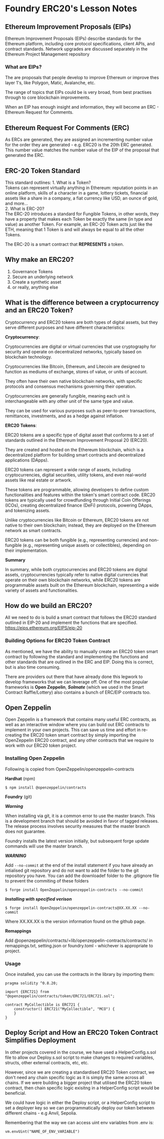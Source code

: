# Foundry ERC20's Lesson Notes

## Ethereum Improvement Proposals (EIPs)

Ethereum Improvement Proposals (EIPs) describe standards for the Ethereum platform, including core protocol specifications, client APIs, and contract standards. Network upgrades are discussed separately in the Ethereum Project Management repository

### What are EIPs?

The are proposals that people develop to improve Ethereum or improve thes layer 1's, like Polygon, Matic, Avalanche, etc.

The range of topics that EIPs could be is very broad, from best practises through to core blockchain improvements.

When an EIP has enough insight and information, they will become an ERC - Ethereum Request for Comments.

## Ethereum Request For Comments (ERC)

As ERCs are generated, they are assigned an incrementing number value for the order they are generated - e.g. ERC20 is the 20th ERC generated. This number value matches the number value of the EIP of the proposal that generated the ERC.

## ERC-20 Token Standard

This standard outlines: 1. What is a Token?<br>
Tokens can represent virtually anything in Ethereum: reputation points in an online platform, skills of a character in a game, lottery tickets, financial assets like a share in a company, a fiat currency like USD, an ounce of gold, and more...<br> 2. What is ERC-20?<br>
The ERC-20 introduces a standard for Fungible Tokens, in other words, they have a property that makes each Token be exactly the same (in type and value) as another Token. For example, an ERC-20 Token acts just like the ETH, meaning that 1 Token is and will always be equal to all the other Tokens.

The ERC-20 is a smart contract that **REPRESENTS** a token.

## Why make an ERC20?

1. Governance Tokens
2. Secure an underlying network
3. Create a synthetic asset
4. or really, anything else

## What is the difference between a cryptocurrency and an ERC20 Token?

Cryptocurrency and ERC20 tokens are both types of digital assets, but they serve different purposes and have different characteristics:

**Cryptocurrency**:

Cryptocurrencies are digital or virtual currencies that use cryptography for security and operate on decentralized networks, typically based on blockchain technology.

Cryptocurrencies like Bitcoin, Ethereum, and Litecoin are designed to function as mediums of exchange, stores of value, or units of account.

They often have their own native blockchain networks, with specific protocols and consensus mechanisms governing their operation.

Cryptocurrencies are generally fungible, meaning each unit is interchangeable with any other unit of the same type and value.

They can be used for various purposes such as peer-to-peer transactions, remittances, investments, and as a hedge against inflation.

**ERC20 Tokens**:

ERC20 tokens are a specific type of digital asset that conforms to a set of standards outlined in the Ethereum Improvement Proposal 20 (ERC20).

They are created and hosted on the Ethereum blockchain, which is a decentralized platform for building smart contracts and decentralized applications (DApps).

ERC20 tokens can represent a wide range of assets, including cryptocurrencies, digital securities, utility tokens, and even real-world assets like real estate or artwork.

These tokens are programmable, allowing developers to define custom functionalities and features within the token's smart contract code.
ERC20 tokens are typically used for crowdfunding through Initial Coin Offerings (ICOs), creating decentralized finance (DeFi) protocols, powering DApps, and tokenizing assets.

Unlike cryptocurrencies like Bitcoin or Ethereum, ERC20 tokens are not native to their own blockchain; instead, they are deployed on the Ethereum network as smart contracts.

ERC20 tokens can be both fungible (e.g., representing currencies) and non-fungible (e.g., representing unique assets or collectibles), depending on their implementation.

**Summary**

In summary, while both cryptocurrencies and ERC20 tokens are digital assets, cryptocurrencies typically refer to native digital currencies that operate on their own blockchain networks, while ERC20 tokens are programmable assets built on the Ethereum blockchain, representing a wide variety of assets and functionalities.

## How do we build an ERC20?

All we need to do is build a smart contract that follows the ERC20 standard outlined in EIP-20 and implement the functions that are specified.
https://eips.ethereum.org/EIPS/eip-20

### Building Options for ERC20 Token Contract

As mentioned, we have the ability to manually create an ERC20 token smart contract by following the standard and implementing the functions and other standards that are outlined in the ERC and EIP. Doing this is correct, but is also time consuming.

There are providers out there that have already done this legwork to develop frameworks that we can leverage off. One of the most popular frameworks is **Open Zeppelin**, **_Solmate_** (which we used in the Smart Contract Raffle/Lottery) also contains a bunch of ERC/EIP contracts too.

## Open Zeppelin

Open Zeppelin is a framework that contains many useful ERC contracts, as well as an interactive window where you can build out ERC contracts to implement in your own projects.
This can save us time and effort in re-creating the ERC20 token smart contract by simply importing the OpenZeppelin ERC20 contract, and any other contracts that we require to work with our ERC20 token project.

### Installing Open Zeppelin

Following is copied from OpenZeppelin/openzeppelin-contracts

**Hardhat** (npm)

```shell
$ npm install @openzeppelin/contracts
```

**Foundry** (git)

**_Warning_**

When installing via git, it is a common error to use the master branch. This is a development branch that should be avoided in favor of tagged releases. The release process involves security measures that the master branch does not guarantee.

Foundry installs the latest version initially, but subsequent forge update commands will use the master branch.

**_WARNING_**

Add `--no-commit` at the end of the install statement if you have already an intialised git repository and do not want to add the folder to the git repository you have. You can add the downloadef folder to the .gitignore file to prevent the commiting of these folders

```shell
$ forge install OpenZeppelin/openzeppelin-contracts --no-commit
```

**_Installing with specified verison_**

```shell
$ forge install OpenZeppelin/openzeppelin-contracts@XX.XX.XX --no-commit
```

Where XX.XX.XX is the version information found on the github page.

**Remappings**

Add @openzeppelin/contracts/=lib/openzeppelin-contracts/contracts/ in remappings.txt, setting.json or foundry.toml - whichever is appropriate to project.

### Usage

Once installed, you can use the contracts in the library by importing them:

    pragma solidity ^0.8.20;

    import {ERC721} from "@openzeppelin/contracts/token/ERC721/ERC721.sol";

    contract MyCollectible is ERC721 {
        constructor() ERC721("MyCollectible", "MCO") {
        }
    }

## Deploy Script and How an ERC20 Token Contract Simplifies Deployment

In other projects covered in the course, we have used a HelperConfig.s.sol file to allow our Deploy.s.sol script to make changes to required variables, structs, other external contracts, etc, etc.

However, since we are creating a standardised ERC20 Token contract, we don't need any chain specific logic as it is simply the same across all chains. If we were building a bigger project that utilised the ERC20 token contract, then chain specific logic exisitng in a HelperConfig script would be beneficial.

We could have logic in either the Deploy script, or a HelperConfig script to set a deployer key so we can programmatically deploy our token between different chains - e.g Anvil, Sepolia.

Remembering that the way we can access uint env variables from .env is:

`vm.envUint("NAME_OF_ENV_VARIABLE")`
